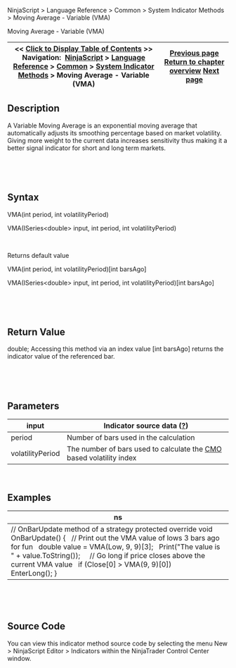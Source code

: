 ﻿


NinjaScript \> Language Reference \> Common \> System Indicator Methods \> Moving Average \- Variable (VMA)






















Moving Average \- Variable (VMA)







| \<\< [Click to Display Table of Contents](moving_average_-_variable_vma.md) \>\> **Navigation:**     [NinjaScript](ninjascript-1.md) \> [Language Reference](language_reference_wip-1.md) \> [Common](common-1.md) \> [System Indicator Methods](indicators-1.md) \> Moving Average \- Variable (VMA) | [Previous page](moving_average_-_triple_expon2-1.md) [Return to chapter overview](indicators-1.md) [Next page](moving_average_-_volume_weight-1.md) |
| --- | --- |











## Description


A Variable Moving Average is an exponential moving average that automatically adjusts its smoothing percentage based on market volatility. Giving more weight to the current data increases sensitivity thus making it a better signal indicator for short and long term markets.


 


 


## Syntax


VMA(int period, int volatilityPeriod)  

VMA(ISeries\<double\> input, int period, int volatilityPeriod)


 


Returns default value  

VMA(int period, int volatilityPeriod)\[int barsAgo]  

VMA(ISeries\<double\> input, int period, int volatilityPeriod)\[int barsAgo]


 


 


## Return Value


double; Accessing this method via an index value \[int barsAgo] returns the indicator value of the referenced bar.


 


 


## Parameters




| input | Indicator source data ([?](valid_input_data_for_indicator-1.md)) |
| --- | --- |
| period | Number of bars used in the calculation |
| volatilityPeriod | The number of bars used to calculate the [CMO](chande_momentum_oscillator_cmo-1.md) based volatility index |



 


## 


## Examples




| ns |
| --- |
| // OnBarUpdate method of a strategy protected override void OnBarUpdate() {    // Print out the VMA value of lows 3 bars ago for fun    double value \= VMA(Low, 9, 9)\[3];    Print("The value is " \+ value.ToString());      // Go long if price closes above the current VMA value    if (Close\[0] \> VMA(9, 9)\[0])        EnterLong(); } |



 


 


## Source Code


You can view this indicator method source code by selecting the menu New \> NinjaScript Editor \> Indicators within the NinjaTrader Control Center window.








